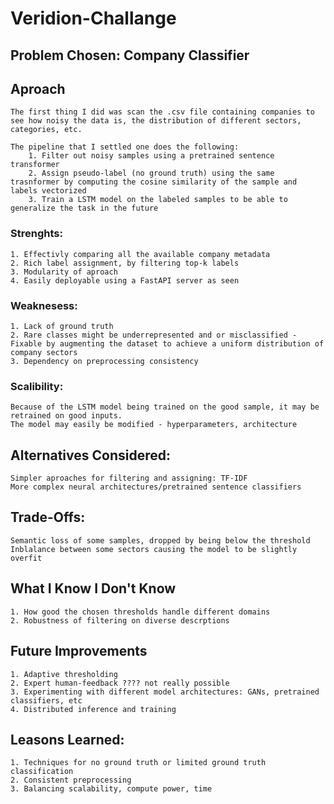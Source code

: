# Veridion-Challange

## Problem Chosen: Company Classifier

## Aproach
    The first thing I did was scan the .csv file containing companies to see how noisy the data is, the distribution of different sectors, categories, etc.

    The pipeline that I settled one does the following:
        1. Filter out noisy samples using a pretrained sentence transformer
        2. Assign pseudo-label (no ground truth) using the same trasnformer by computing the cosine similarity of the sample and labels vectorized
        3. Train a LSTM model on the labeled samples to be able to generalize the task in the future

### Strenghts:
    1. Effectivly comparing all the available company metadata
    2. Rich label assignment, by filtering top-k labels
    3. Modularity of aproach
    4. Easily deployable using a FastAPI server as seen

### Weaknesess:
    1. Lack of ground truth
    2. Rare classes might be underrepresented and or misclassified - Fixable by augmenting the dataset to achieve a uniform distribution of company sectors
    3. Dependency on preprocessing consistency

### Scalibility:
    Because of the LSTM model being trained on the good sample, it may be retrained on good inputs.
    The model may easily be modified - hyperparameters, architecture
    
## Alternatives Considered:
    Simpler aproaches for filtering and assigning: TF-IDF
    More complex neural architectures/pretrained sentence classifiers

## Trade-Offs:
    Semantic loss of some samples, dropped by being below the threshold
    Inblalance between some sectors causing the model to be slightly overfit

## What I Know I Don't Know
    1. How good the chosen thresholds handle different domains
    2. Robustness of filtering on diverse descrptions

## Future Improvements
    1. Adaptive thresholding
    2. Expert human-feedback ???? not really possible
    3. Experimenting with different model architectures: GANs, pretrained classifiers, etc
    4. Distributed inference and training 

## Leasons Learned:
    1. Techniques for no ground truth or limited ground truth classification
    2. Consistent preprocessing
    3. Balancing scalability, compute power, time
    
